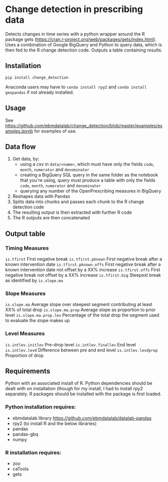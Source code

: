 # Change detection in prescribing data

Detects changes in time series with a python wrapper around the R package gets (https://cran.r-project.org/web/packages/gets/index.html). Uses a combination of Google BigQuery and Python to query data, which is then fed to the R change detection code. Outputs a table containing results.

## Installation
`pip install change_detection`

Anaconda users may have to `conda install rpy2` and `conda install geopandas` if not already installed.

## Usage
See https://github.com/ebmdatalab/change_detection/blob/master/examples/examples.ipynb for examples of use.

## Data flow
1. Get data, by:
    - using a csv in `data/<name>`, which must have only the fields `code`, `month`, `numerator` and `denominator`
    - creating a BigQuery SQL query in the same folder as the notebook that you're using, query must produce a table with only the fields `code`, `month`, `numerator` and `denominator`
    - querying any number of the OpenPrescribing measures in BigQuery
2. Reshapes data with Pandas
3. Splits data into chunks and passes each chunk to the R change detection code
4. The resulting output is then extracted with further R code
5. The R outputs are then concatenated


## Output table

### Timing Measures
`is.tfirst` First negative break
`is.tfirst.pknown` First negative break after a known intervention date
`is.tfirst.pknown.offs` First negative break after a known intervention date not offset by a XX% increase
`is.tfirst.offs` First negative break not offset by a XX% increase
`is.tfirst.big` Steepest break as identified by `is.slope.ma`

### Slope Measures
`is.slope.ma` Average slope over steepest segment contributing at least XX% of total drop
`is.slope.ma.prop` Average slope as proportion to prior level
`is.slope.ma.prop.lev` Percentage of the total drop the segment used to evaluate the slope makes up

### Level Measures
`is.intlev.initlev` Pre-drop level
`is.intlev.finallev` End level
`is.intlev.levd` Difference between pre and end level
`is.intlev.levdprop` Proportion of drop


## Requirements

Python with an associated install of R. Python dependencies should be dealt with on installation (though for my install, I had to install rpy2 separately. R packages should be installed with the package is first loaded.

### Python installation requires:
- ebmdatalab library https://github.com/ebmdatalab/datalab-pandas
- rpy2 (to install R and the below libraries)
- pandas
- pandas-gbq
- numpy

### R installation requires:
- zoo
- caTools
- gets

